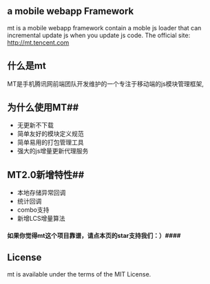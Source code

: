 


  	
## a mobile webapp Framework ##
mt is a mobile webapp framework contain a moble js loader that can incremental update js when you update js code.
The official site: http://mt.tencent.com

## 什么是mt ##
MT是手机腾讯网前端团队开发维护的一个专注于移动端的js模块管理框架,

## 为什么使用MT##

* 无更新不下载
* 简单友好的模块定义规范
* 简单易用的打包管理工具
* 强大的js增量更新代理服务




## MT2.0新增特性##

* 本地存储异常回调
* 统计回调
* combo支持
* 新增LCS增量算法


####  如果你觉得mt这个项目靠谱，请点本页的star支持我们：）####


License
-------

mt is available under the terms of the MIT License.
  
